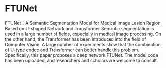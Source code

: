 # FTUNet
FTUNet：A Semantic Segmentation Model for Medical Image Lesion Region Based on U-shaped Network and Transformer
Semantic segmentation is used in a large number of fields, especially in medical image processing.  On the other hand, the Transformer has been introduced into the field of Computer Vision. A large number of experiments show that the combination of U-type codec and Transformer can better handle this problem. Specifically, this paper proposes a deep network FTUNet. The model code has been uploaded, and researchers and scholars are welcome to consult.
